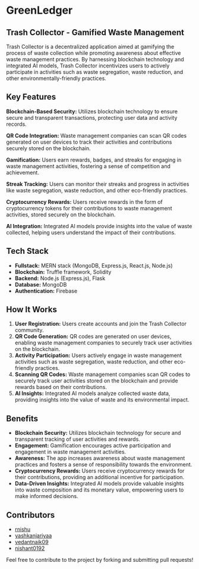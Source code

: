 # GreenLedger

## Trash Collector - Gamified Waste Management

Trash Collector is a decentralized application aimed at gamifying the process of waste collection while promoting awareness about effective waste management practices. By harnessing blockchain technology and integrated AI models, Trash Collector incentivizes users to actively participate in activities such as waste segregation, waste reduction, and other environmentally-friendly practices.

## Key Features

**Blockchain-Based Security:** Utilizes blockchain technology to ensure secure and transparent transactions, protecting user data and activity records.

**QR Code Integration:** Waste management companies can scan QR codes generated on user devices to track their activities and contributions securely stored on the blockchain.

**Gamification:** Users earn rewards, badges, and streaks for engaging in waste management activities, fostering a sense of competition and achievement.

**Streak Tracking:** Users can monitor their streaks and progress in activities like waste segregation, waste reduction, and other eco-friendly practices.

**Cryptocurrency Rewards:** Users receive rewards in the form of cryptocurrency tokens for their contributions to waste management activities, stored securely on the blockchain.

**AI Integration:** Integrated AI models provide insights into the value of waste collected, helping users understand the impact of their contributions.

## Tech Stack

- **Fullstack:** MERN stack (MongoDB, Express.js, React.js, Node.js)
- **Blockchain:** Truffle framework, Solidity
- **Backend:** Node.js (Express.js), Flask
- **Database:** MongoDB
- **Authentication:** Firebase

## How It Works

1. **User Registration:** Users create accounts and join the Trash Collector community.
2. **QR Code Generation:** QR codes are generated on user devices, enabling waste management companies to securely track user activities on the blockchain.
3. **Activity Participation:** Users actively engage in waste management activities such as waste segregation, waste reduction, and other eco-friendly practices.
4. **Scanning QR Codes:** Waste management companies scan QR codes to securely track user activities stored on the blockchain and provide rewards based on their contributions.
5. **AI Insights:** Integrated AI models analyze collected waste data, providing insights into the value of waste and its environmental impact.

## Benefits

- **Blockchain Security:** Utilizes blockchain technology for secure and transparent tracking of user activities and rewards.
- **Engagement:** Gamification encourages active participation and engagement in waste management activities.
- **Awareness:** The app increases awareness about waste management practices and fosters a sense of responsibility towards the environment.
- **Cryptocurrency Rewards:** Users receive cryptocurrency rewards for their contributions, providing an additional incentive for participation.
- **Data-Driven Insights:** Integrated AI models provide valuable insights into waste composition and its monetary value, empowering users to make informed decisions.

## Contributors

- [rnishu](https://github.com/rnishu)
- [yashkanjariyaa](https://github.com/yashkanjariyaa)
- [vedantnaik09](https://github.com/vedantnaik09)
- [nishant0192](https://github.com/nishant0192)

Feel free to contribute to the project by forking and submitting pull requests!
